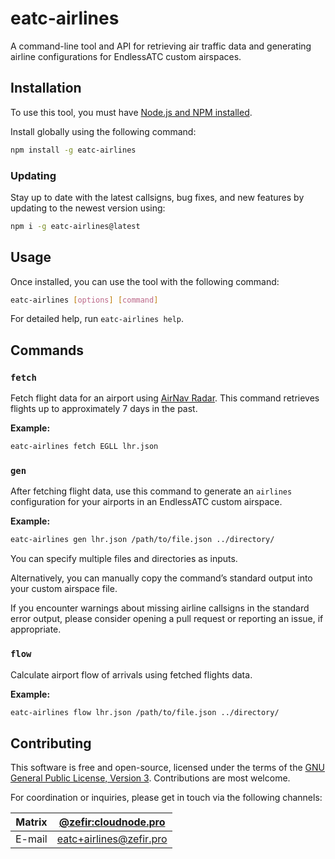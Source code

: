 # eatc-airlines

A command-line tool and API for retrieving air traffic data and generating airline configurations for EndlessATC custom
airspaces.

## Installation

To use this tool, you must have [Node.js and NPM installed](https://nodejs.org/en/download/).

Install globally using the following command:

```sh
npm install -g eatc-airlines
```

### Updating

Stay up to date with the latest callsigns, bug fixes, and new features by updating to the newest version using:

```sh
npm i -g eatc-airlines@latest
```

## Usage

Once installed, you can use the tool with the following command:

```sh
eatc-airlines [options] [command]
```

For detailed help, run `eatc-airlines help`.

## Commands

### `fetch`

Fetch flight data for an airport using [AirNav Radar](https://airnavradar.com). This command retrieves flights up to
approximately 7 days in the past.

**Example:**

```sh
eatc-airlines fetch EGLL lhr.json
```

### `gen`

After fetching flight data, use this command to generate an `airlines` configuration for your airports in an EndlessATC
custom airspace.

**Example:**

```sh
eatc-airlines gen lhr.json /path/to/file.json ../directory/
```

You can specify multiple files and directories as inputs.

Alternatively, you can manually copy the command’s standard output into your custom airspace file.

If you encounter warnings about missing airline callsigns in the standard error output, please consider opening a pull
request or reporting an issue, if appropriate.

### `flow`

Calculate airport flow of arrivals using fetched flights data.

**Example:**

```sh
eatc-airlines flow lhr.json /path/to/file.json ../directory/
```

## Contributing

This software is free and open-source, licensed under the terms of
the [GNU General Public License, Version 3](https://www.gnu.org/licenses/gpl-3.0.en.html). Contributions are most
welcome.

For coordination or inquiries, please get in touch via the following channels:

| Matrix | [@zefir:cloudnode.pro](https://matrix.to/#/@zefir:cloudnode.pro) |
|--------|------------------------------------------------------------------|
| E-mail | [eatc+airlines@zefir.pro](mailto:eatc+airlines@zefir.pro)        |
